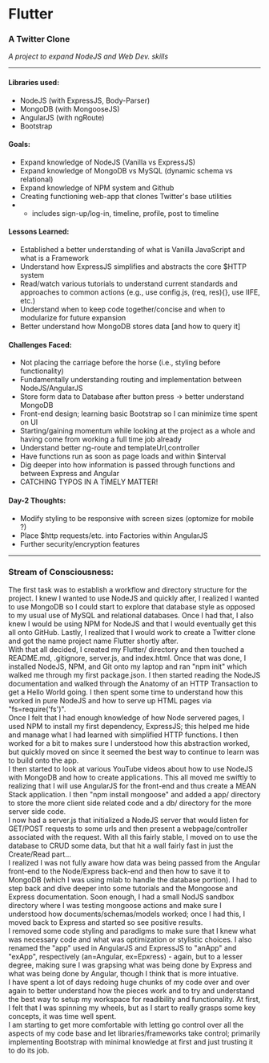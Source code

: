 # Flutter
### A Twitter Clone
_A project to expand NodeJS and Web Dev. skills_
--- --- --- --- --- --- --- --- --- --- --- ---
#### Libraries used:
+ NodeJS (with ExpressJS, Body-Parser)
+ MongoDB (with MongooseJS)
+ AngularJS (with ngRoute)
+ Bootstrap

#### Goals:
+ Expand knowledge of NodeJS (Vanilla vs ExpressJS)
+ Expand knowledge of MongoDB vs MySQL (dynamic schema vs relational)
+ Expand knowledge of NPM system and Github
+ Creating functioning web-app that clones Twitter's base utilities
+ + includes sign-up/log-in, timeline, profile, post to timeline

#### Lessons Learned:
+ Established a better understanding of what is Vanilla JavaScript and what is a Framework
+ Understand how ExpressJS simplifies and abstracts the core $HTTP system
+ Read/watch various tutorials to understand current standards and approaches to common actions (e.g.,  use config.js, (req, res){}, use IIFE, etc.)
+ Understand when to keep code together/concise and when to modularize for future expansion
+ Better understand how MongoDB stores data [and how to query it]

#### Challenges Faced:
+ Not placing the carriage before the horse (i.e., styling before functionality)
+ Fundamentally understanding routing and implementation between NodeJS/AngularJS
+ Store form data to Database after button press -> better understand MongoDB
+ Front-end design; learning basic Bootstrap so I can minimize time spent on UI
+ Starting/gaining momentum while looking at the project as a whole and having come from working a full time job already 
+ Understand better ng-route and templateUrl,controller
+ Have functions run as soon as page loads and within $interval
+ Dig deeper into how information is passed through functions and between Express and Angular
+ CATCHING TYPOS IN A TIMELY MATTER!

#### Day-2 Thoughts:
+ Modify styling to be responsive with screen sizes (optomize for mobile ?)
+ Place $http requests/etc. into Factories within AngularJS
+ Further security/encryption features

--- --- --- --- --- --- --- --- --- --- --- ---
### Stream of Consciousness:
The first task was to establish a workflow and directory structure for the project. I knew I wanted to use NodeJS and quickly after, I realized I wanted to use MongoDB so I could start to explore that database style as opposed to my usual use of MySQL and relational databases. Once I had that, I also knew I would be using NPM for NodeJS and that I would eventually get this all onto GitHub. Lastly, I realized that I would work to create a Twitter clone and got the name project name Flutter shortly after.  
With that all decided, I created my Flutter/ directory and then touched a README.md, .gitignore, server.js, and index.html. Once that was done, I installed NodeJS, NPM, and Git onto my laptop and ran "npm init" which walked me through my first package.json. I then started reading the NodeJS documentation and walked through the Anatomy of an HTTP Transaction to get a Hello World going. I then spent some time to understand how this worked in pure NodeJS and how to serve up HTML pages via "fs=require('fs')".  
Once I felt that I had enough knowledge of how Node servered pages, I used NPM to install my first dependency, ExpressJS; this helped me hide and manage what I had learned with simplified HTTP functions. I then worked for a bit to makes sure I understood how this abstraction worked, but quickly moved on since it seemed the best way to continue to learn was to build onto the app.  
I then started to look at various YouTube videos about how to use NodeJS with MongoDB and how to create applications. This all moved me swiftly to realizing that I will use AngularJS for the front-end and thus create a MEAN Stack application. I then "npm install mongoose" and added a app/ directory to store the more client side related code and a db/ directory for the more server side code.  
I now had a server.js that initialized a NodeJS server that would listen for GET/POST requests to some urls and then present a webpage/controller associated with the request. With all this fairly stable, I moved on to use the database to CRUD some data, but that hit a wall fairly fast in just the Create/Read part...  
I realized I was not fully aware how data was being passed from the Angular front-end to the Node/Express back-end and then how to save it to MongoDB (which I was using mlab to handle the database portion). I had to step back and dive deeper into some tutorials and the Mongoose and Express documentation. Soon enough, I had a small NodJS sandbox directory where I was testing mongoose actions and make sure I understood how documents/schemas/models worked; once I had this, I moved back to Express and started so see positive results.  
I removed some code styling and paradigms to make sure that I knew what was necessary code and what was optimization or stylistic choices. I also renamed the "app" used in AngularJS and ExpressJS to "anApp" and "exApp", respectively (an=Angular, ex=Epxress) - again, but to a lesser degree, making sure I was grapsing what was being done by Express and what was being done by Angular, though I think that is more intuative.  
I have spent a lot of days redoing huge chunks of my code over and over again to better understand how the pieces work and to try and understand the best way to setup my workspace for readibility and functionality. At first, I felt that I was spinning my wheels, but as I start to really grasps some key concepts, it was time well spent.  
I am starting to get more comfortable with letting go control over all the aspects of my code base and let libraries/frameworks take control; primarily implementing Bootstrap with minimal knowledge at first and just trusting it to do its job.  


